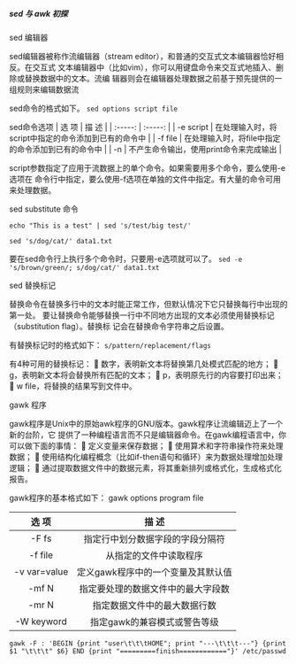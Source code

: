 ##### sed 与 awk 初探

sed 编辑器

sed编辑器被称作流编辑器（stream editor），和普通的交互式文本编辑器恰好相反。在交互式
文本编辑器中（比如vim），你可以用键盘命令来交互式地插入、删除或替换数据中的文本。流编
辑器则会在编辑器处理数据之前基于预先提供的一组规则来编辑数据流

sed命令的格式如下。
`sed options script file`


   sed命令选项
| 选 项     | 描 述                                                |
| :-----:   | :-----:                                              |
| -e script | 在处理输入时，将script中指定的命令添加到已有的命令中 |
| -f file   | 在处理输入时，将file中指定的命令添加到已有的命令中   |
| -n        | 不产生命令输出，使用print命令来完成输出              |

script参数指定了应用于流数据上的单个命令。如果需要用多个命令，要么使用-e选项在
命令行中指定，要么使用-f选项在单独的文件中指定。有大量的命令可用来处理数据。

sed substitute 命令

`echo "This is a test" | sed 's/test/big test/'`

`sed 's/dog/cat/' data1.txt`

要在sed命令行上执行多个命令时，只要用-e选项就可以了。
`sed -e 's/brown/green/; s/dog/cat/' data1.txt`


sed 替换标记

替换命令在替换多行中的文本时能正常工作，但默认情况下它只替换每行中出现的第一处。
要让替换命令能够替换一行中不同地方出现的文本必须使用替换标记（substitution flag）。替换标
记会在替换命令字符串之后设置。

有替换标记时的格式如下：
`s/pattern/replacement/flags`

有4种可用的替换标记：
 数字，表明新文本将替换第几处模式匹配的地方；
 g，表明新文本将会替换所有匹配的文本；
 p，表明原先行的内容要打印出来；
 w file，将替换的结果写到文件中。



gawk 程序

gawk程序是Unix中的原始awk程序的GNU版本。gawk程序让流编辑迈上了一个新的台阶，它
提供了一种编程语言而不只是编辑器命令。在gawk编程语言中，你可以做下面的事情：
 定义变量来保存数据；
 使用算术和字符串操作符来处理数据；
 使用结构化编程概念（比如if-then语句和循环）来为数据处理增加处理逻辑；
 通过提取数据文件中的数据元素，将其重新排列或格式化，生成格式化报告。

gawk程序的基本格式如下：
gawk options program file

| 选 项        | 描 述                              |
| :-----:      | :-----:                            |
| -F fs        | 指定行中划分数据字段的字段分隔符   |
| -f file      | 从指定的文件中读取程序             |
| -v var=value | 定义gawk程序中的一个变量及其默认值 |
| -mf N        | 指定要处理的数据文件中的最大字段数 |
| -mr N        | 指定数据文件中的最大数据行数       |
| -W keyword   | 指定gawk的兼容模式或警告等级       |

`gawk -F : 'BEGIN {print "user\t\t\tHOME"; print "---\t\t\t---"} {print $1 "\t\t\t" $6} END {print "=========finish============"}' /etc/passwd`




